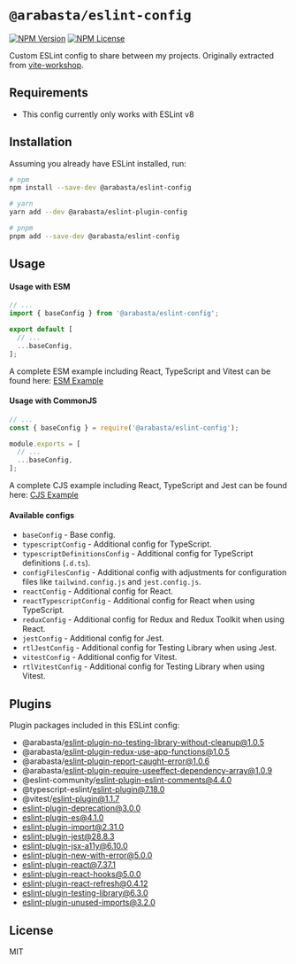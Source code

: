 # `@arabasta/eslint-config`

[![NPM Version](https://img.shields.io/npm/v/%40arabasta%2Feslint-config)](https://www.npmjs.com/package/@arabasta/eslint-config)
[![NPM License](https://img.shields.io/npm/l/%40arabasta%2Feslint-config)](https://github.com/CloudNStoyan/arabasta/blob/main/eslint-config/LICENSE)

Custom ESLint config to share between my projects. Originally extracted from [vite-workshop](https://github.com/HristoKolev/vite-workshop).

## Requirements

- This config currently only works with ESLint v8

## Installation

Assuming you already have ESLint installed, run:

```sh
# npm
npm install --save-dev @arabasta/eslint-config

# yarn
yarn add --dev @arabasta/eslint-plugin-config

# pnpm
pnpm add --save-dev @arabasta/eslint-config
```

## Usage

#### Usage with ESM

```js
// ...
import { baseConfig } from '@arabasta/eslint-config';

export default [
  // ...
  ...baseConfig,
];
```

A complete ESM example including React, TypeScript and Vitest can be found here: [ESM Example](https://github.com/CloudNStoyan/arabasta/tree/main/eslint-config/examples/eslint.config.mjs)

#### Usage with CommonJS

```js
// ...
const { baseConfig } = require('@arabasta/eslint-config');

module.exports = [
  // ...
  ...baseConfig,
];
```

A complete CJS example including React, TypeScript and Jest can be found here: [CJS Example](https://github.com/CloudNStoyan/arabasta/tree/main/eslint-config/examples/eslint.config.cjs)

#### Available configs

- `baseConfig` - Base config.
- `typescriptConfig` - Additional config for TypeScript.
- `typescriptDefinitionsConfig` - Additional config for TypeScript definitions (`.d.ts`).
- `configFilesConfig` - Additional config with adjustments for configuration files like `tailwind.config.js` and `jest.config.js`.
- `reactConfig` - Additional config for React.
- `reactTypescriptConfig` - Additional config for React when using TypeScript.
- `reduxConfig` - Additional config for Redux and Redux Toolkit when using React.
- `jestConfig` - Additional config for Jest.
- `rtlJestConfig` - Additional config for Testing Library when using Jest.
- `vitestConfig` - Additional config for Vitest.
- `rtlVitestConfig` - Additional config for Testing Library when using Vitest.

## Plugins

Plugin packages included in this ESLint config:

- @arabasta/eslint-plugin-no-testing-library-without-cleanup@1.0.5
- @arabasta/eslint-plugin-redux-use-app-functions@1.0.5
- @arabasta/eslint-plugin-report-caught-error@1.0.6
- @arabasta/eslint-plugin-require-useeffect-dependency-array@1.0.9
- @eslint-community/eslint-plugin-eslint-comments@4.4.0
- @typescript-eslint/eslint-plugin@7.18.0
- @vitest/eslint-plugin@1.1.7
- eslint-plugin-deprecation@3.0.0
- eslint-plugin-es@4.1.0
- eslint-plugin-import@2.31.0
- eslint-plugin-jest@28.8.3
- eslint-plugin-jsx-a11y@6.10.0
- eslint-plugin-new-with-error@5.0.0
- eslint-plugin-react@7.37.1
- eslint-plugin-react-hooks@5.0.0
- eslint-plugin-react-refresh@0.4.12
- eslint-plugin-testing-library@6.3.0
- eslint-plugin-unused-imports@3.2.0

## License

MIT
